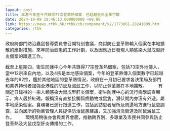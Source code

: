```yaml
---
layout: post
title: 本港今年至今共錄得77宗登革熱個案　已超越去年全年宗數
date: 2024-10-09 19:46:13.000000000 +08:00
link: https://news.rthk.hk/rthk/ch/component/k2/1773861-20241009.htm
categories: rthk
---
```


政府跨部門防治蟲鼠督導委員會召開特別會議，商討防止登革熱輸入個案在本地擴散的應對措施、來年防治蚊患的工作計劃，以及因應近日發現人類感染大鼠戊型肝炎個案的跟進工作。

截至上星期四，衞生防護中心今年共錄得77宗登革熱個案，包括73宗外地傳入，當中12宗來自內地，以及4宗是本地感染個案，今年的登革熱傳入個案數字已超越去年的62宗，鑑於其他地區的登革熱情況，政府在十月初已要求各決策局及部門和業界持份者加強全港性的防蚊及滅蚊工作，以防止登革熱在本地擴散。
　　 
有關近日錄得的一宗人類感染大鼠戊型肝炎個案，衞生防護中心的流行病學調查顯示，病人居於紅磡，報稱沒有直接接觸齧齒動物或鼠隻，潛伏期內亦沒有外遊，屬本地感染個䅁。食環署已進行跟進工作，包括到訪患者居所及周邊地方進行鼠患調查，並向居所的物業管理人員提供防治鼠患建議，又加強清洗街道及防鼠滅鼠工作。
　　 
環境局稍後亦會與業界會面，推動跨界別、多專業及市民共同參與防止登革熱及大鼠戊型肝炎傳播的工作。
